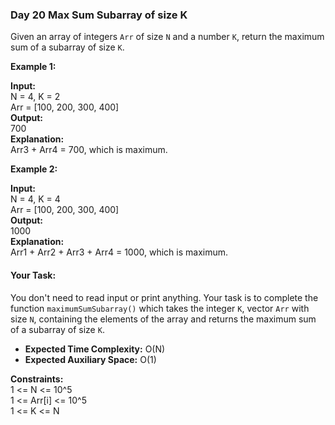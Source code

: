 ### Day 20 **Max Sum Subarray of size K**

Given an array of integers `Arr` of size `N` and a number `K`, return the maximum sum of a subarray of size `K`.

**Example 1:**

**Input:**  
N = 4, K = 2  
Arr = [100, 200, 300, 400]  
**Output:**  
700  
**Explanation:**  
Arr3 + Arr4 = 700, which is maximum.

**Example 2:**

**Input:**  
N = 4, K = 4  
Arr = [100, 200, 300, 400]  
**Output:**  
1000  
**Explanation:**  
Arr1 + Arr2 + Arr3 + Arr4 = 1000, which is maximum.

#### Your Task:

You don't need to read input or print anything. Your task is to complete the function `maximumSumSubarray()` which takes the integer `K`, vector `Arr` with size `N`, containing the elements of the array and returns the maximum sum of a subarray of size `K`.

- **Expected Time Complexity:** O(N)
- **Expected Auxiliary Space:** O(1)

**Constraints:**  
1 <= N <= 10^5  
1 <= Arr[i] <= 10^5  
1 <= K <= N
